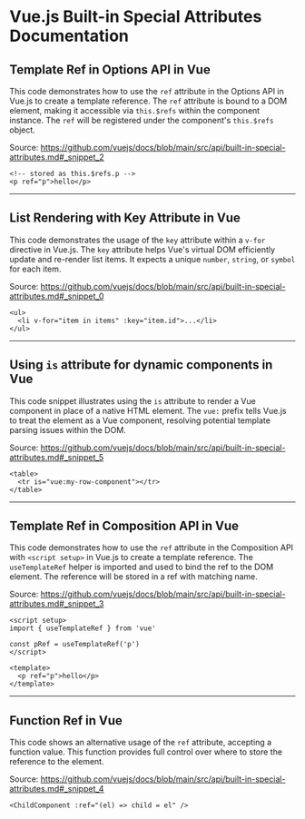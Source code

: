 # Vue.js Built-in Special Attributes Documentation

## Template Ref in Options API in Vue

This code demonstrates how to use the `ref` attribute in the Options API in Vue.js to create a template reference. The `ref` attribute is bound to a DOM element, making it accessible via `this.$refs` within the component instance. The `ref` will be registered under the component's `this.$refs` object.

Source: https://github.com/vuejs/docs/blob/main/src/api/built-in-special-attributes.md#_snippet_2

```vue-html
<!-- stored as this.$refs.p -->
<p ref="p">hello</p>
```

---

## List Rendering with Key Attribute in Vue

This code demonstrates the usage of the `key` attribute within a `v-for` directive in Vue.js. The `key` attribute helps Vue's virtual DOM efficiently update and re-render list items.  It expects a unique `number`, `string`, or `symbol` for each item.

Source: https://github.com/vuejs/docs/blob/main/src/api/built-in-special-attributes.md#_snippet_0

```vue-html
<ul>
  <li v-for="item in items" :key="item.id">...</li>
</ul>
```

---

## Using `is` attribute for dynamic components in Vue

This code snippet illustrates using the `is` attribute to render a Vue component in place of a native HTML element. The `vue:` prefix tells Vue.js to treat the element as a Vue component, resolving potential template parsing issues within the DOM.

Source: https://github.com/vuejs/docs/blob/main/src/api/built-in-special-attributes.md#_snippet_5

```vue-html
<table>
  <tr is="vue:my-row-component"></tr>
</table>
```

---

## Template Ref in Composition API in Vue

This code demonstrates how to use the `ref` attribute in the Composition API with `<script setup>` in Vue.js to create a template reference. The `useTemplateRef` helper is imported and used to bind the ref to the DOM element. The reference will be stored in a ref with matching name.

Source: https://github.com/vuejs/docs/blob/main/src/api/built-in-special-attributes.md#_snippet_3

```vue
<script setup>
import { useTemplateRef } from 'vue'

const pRef = useTemplateRef('p')
</script>

<template>
  <p ref="p">hello</p>
</template>
```

---

## Function Ref in Vue

This code shows an alternative usage of the `ref` attribute, accepting a function value. This function provides full control over where to store the reference to the element.

Source: https://github.com/vuejs/docs/blob/main/src/api/built-in-special-attributes.md#_snippet_4

```vue-html
<ChildComponent :ref="(el) => child = el" />
```

